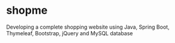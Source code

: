 # shopme
Developing a complete shopping website using Java, Spring Boot, Thymeleaf, Bootstrap, jQuery and MySQL database
